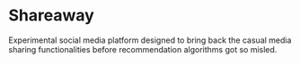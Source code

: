 # Shareaway
Experimental social media platform designed to bring back the casual media sharing functionalities before recommendation algorithms got so misled.
